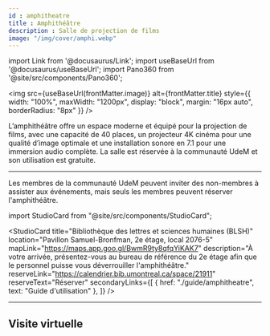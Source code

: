 ```yaml
---
id : amphitheatre
title : Amphithéâtre
description : Salle de projection de films
image: "/img/cover/amphi.webp"
---
```

import Link from '@docusaurus/Link';
import useBaseUrl from '@docusaurus/useBaseUrl';
import Pano360 from '@site/src/components/Pano360';

<img 
  src={useBaseUrl(frontMatter.image)} 
  alt={frontMatter.title} 
  style={{
    width: "100%",
    maxWidth: "1200px",
    display: "block",
    margin: "16px auto",
    borderRadius: "8px"
  }} 
/>

L’amphithéâtre offre un espace moderne et équipé pour la projection de films, avec une capacité de 40 places, un projecteur 4K cinéma pour une qualité d’image optimale et une installation sonore en 7.1 pour une immersion audio complète. La salle est réservée à la communauté UdeM et son utilisation est gratuite.

---

Les membres de la communauté UdeM peuvent inviter des non-membres à assister aux événements, mais seuls les membres peuvent réserver l'amphithéâtre.

import StudioCard from "@site/src/components/StudioCard";

<StudioCard
    title="Bibliothèque des lettres et sciences humaines (BLSH)"
    location="Pavillon Samuel-Bronfman, 2e étage, local 2076-5"
    mapLink="https://maps.app.goo.gl/BwmR9ty8qfqYiKAK7"
    description="À votre arrivée, présentez-vous au bureau de référence du 2e étage afin que le personnel puisse vous déverrouiller l'amphithéâtre."
    reserveLink="https://calendrier.bib.umontreal.ca/space/21911"
    reserveText="Réserver"
    secondaryLinks={[
    { href: "./guide/amphitheatre", text: "Guide d'utilisation" },
  ]}
/>

---

## Visite virtuelle

<Pano360
  image="/img/pano/test360.jpg"
  legende="Test 360°"
/>